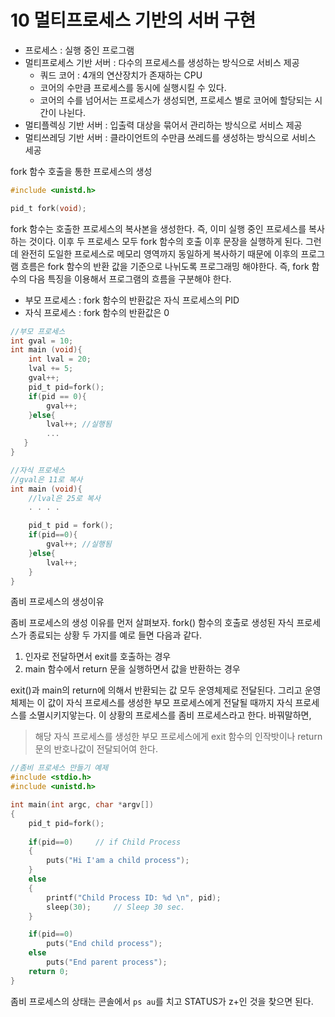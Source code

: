 # 10 멀티프로세스 기반의 서버 구현

- 프로세스 : 실행 중인 프로그램
- 멀티프로세스 기반 서버 : 다수의 프로세스를 생성하는 방식으로 서비스 제공
    - 쿼드 코어 : 4개의 연산장치가 존재하는 CPU
    - 코어의 수만큼 프로세스를 동시에 실행시킬 수 있다.
    - 코어의 수를 넘어서는 프로세스가 생성되면, 프로세스 별로 코어에 할당되는 시간이 나뉜다.
- 멀티플렉싱 기반 서버 : 입출력 대상을 묶어서 관리하는 방식으로 서비스 제공
- 멀티쓰레딩 기반 서버 : 클라이언트의 수만큼 쓰레드를 생성하는 방식으로 서비스 세공

fork 함수 호출을 통한 프로세스의 생성

```c
#include <unistd.h>

pid_t fork(void);
```

fork 함수는 호출한 프로세스의 복사본을 생성한다. 즉, 이미 실행 중인 프로세스를 복사하는 것이다. 이후 두 프로세스 모두 fork 함수의 호출 이후 문장을 실행하게 된다. 그런데 완전히 도일한 프로세스로 메모리 영역까지 동일하게 복사하기 때문에 이후의 프로그램 흐름은 fork 함수의 반환 값을 기준으로 나뉘도록 프로그래밍 해야한다. 즉, fork 함수의 다음 특징을 이용해서 프로그램의 흐름을 구분해야 한다.

- 부모 프로세스 : fork 함수의 반환값은 자식 프로세스의 PID
- 자식 프로세스 : fork 함수의 반환값은 0

```c
//부모 프로세스
int gval = 10;
int main (void){
    int lval = 20;
    lval += 5;
    gval++;
    pid_t pid=fork();
    if(pid == 0){
        gval++;
    }else{
        lval++; //실행됨
        ...
   }
}
```

```c
//자식 프로세스
//gval은 11로 복사
int main (void){
    //lval은 25로 복사
    . . . .

    pid_t pid = fork();
    if(pid==0){
        gval++; //실행됨
    }else{
        lval++;
    }
}
```

좀비 프로세스의 생성이유  

좀비 프로세스의 생성 이유를 먼저 살펴보자. fork() 함수의 호출로 생성된 자식 프로세스가 종료되는 상황 두 가지를 예로 들면 다음과 같다.

1. 인자로 전달하면서 exit를 호출하는 경우
1. main 함수에서 return 문을 실행하면서 값을 반환하는 경우

exit()과 main의 return에 의해서 반환되는 값 모두 운영체제로 전달된다. 그리고 운영체제는 이 값이 자식 프로세스를 생성한 부모 프로세스에게 전달될 때까지 자식 프로세스를 소멸시키지앟는다. 이 상황의 프로세스를 좀비 프로세스라고 한다. 바꿔말하면,  

> 해당 자식 프로세스를 생성한 부모 프로세스에게 exit 함수의 인작밧이나 return 문의 반호나값이 전달되어여 한다.  

```c
//좀비 프로세스 만들기 예제
#include <stdio.h>
#include <unistd.h>

int main(int argc, char *argv[])
{
	pid_t pid=fork();
	
	if(pid==0)     // if Child Process
	{
		puts("Hi I'am a child process");
	}
	else
	{
		printf("Child Process ID: %d \n", pid);
		sleep(30);     // Sleep 30 sec.
	}

	if(pid==0)
		puts("End child process");
	else
		puts("End parent process");
	return 0;
}
``` 

좀비 프로세스의 상태는 콘솔에서 `ps au`를 치고 STATUS가 z+인 것을 찾으면 된다.  

